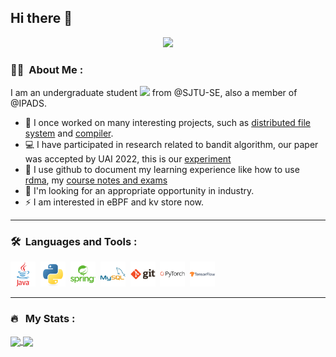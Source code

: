 ## Hi there 👋

<!--
**Finn-Neo/Finn-Neo** is a ✨ _special_ ✨ repository because its `README.md` (this file) appears on your GitHub profile.

Here are some ideas to get you started:

- 🔭 I’m currently working on ...
- 🌱 I’m currently learning ...
- 👯 I’m looking to collaborate on ...
- 🤔 I’m looking for help with ...
- 💬 Ask me about ...
- 📫 How to reach me: ...
- 😄 Pronouns: ...
- ⚡ Fun fact: ...
-->
<p align="center"><img src="https://media.giphy.com/media/Qo2dupDib32rkTY4hX/giphy.gif" width="200"/></p>


### :woman_technologist: &nbsp;About Me :

I am an undergraduate student <img src="https://media.giphy.com/media/WUlplcMpOCEmTGBtBW/giphy.gif" width="30"> from @SJTU-SE, also a member of @IPADS.

- 🔭 I once worked on many interesting projects, such as [distributed file system](https://github.com/ZhaoHaoRu/CHFS) and [compiler](https://github.com/ZhaoHaoRu/tiger-compiler).
- 💻 I have participated in research related to bandit algorithm, our paper was accepted by UAI 2022, this is our [experiment](https://github.com/ZhaoHaoRu/Federated-Clustering-of-Bandits)
- 🙂 I use github to document my learning experience like how to use [rdma](https://github.com/ZhaoHaoRu/RDMA-rsocket-example), my [course notes and exams](https://github.com/ZhaoHaoRu/SJTU-SE-Notes)
- 🌱 I'm looking for an appropriate opportunity in industry.
- ⚡ I am interested in eBPF and kv store now.
---

### 🛠 &nbsp;Languages and Tools :

<p>
<!-- <img src="https://github.com/devicons/devicon/blob/master/icons/cplusplus/cplusplus-original.svg" title="C++" alt="C++" width="40" height="40"/>&nbsp;
<img src="https://github.com/devicons/devicon/blob/master/icons/go/go-original.svg"  title="Golang" alt="go" width="40" height="40"/>&nbsp;
<img src="https://github.com/devicons/devicon/blob/master/icons/rust/rust-original.svg" title="C++" alt="Rust" width="40" height="40"/>&nbsp; -->
<img src="https://github.com/devicons/devicon/blob/master/icons/java/java-original-wordmark.svg" title="Java" alt="Java" width="40" height="40"/>&nbsp;
<img src="https://github.com/devicons/devicon/blob/master/icons/python/python-original.svg" title="Python" alt="python" width="40" height="40"/>&nbsp;
<!-- <img src="https://github.com/devicons/devicon/blob/master/icons/react/react-original-wordmark.svg" title="React" alt="React" width="40" height="40"/>&nbsp; -->
<img src="https://github.com/devicons/devicon/blob/master/icons/spring/spring-original-wordmark.svg" title="Spring" alt="Spring" width="40" height="40"/>&nbsp;
<img src="https://github.com/devicons/devicon/blob/master/icons/mysql/mysql-original-wordmark.svg" title="MySQL"  alt="MySQL" width="40" height="40"/>&nbsp;
<!-- <img src="https://github.com/devicons/devicon/blob/master/icons/cmake/cmake-original.svg" title="CMake" alt="cmake" width="40" height="40"/>&nbsp; -->
<img src="https://github.com/devicons/devicon/blob/master/icons/git/git-original-wordmark.svg" title="Git" **alt="Git" width="40" height="40"/>&nbsp;
<img src="https://github.com/devicons/devicon/blob/master/icons/pytorch/pytorch-original-wordmark.svg" title="Pytorch" **alt="Pytorch" width="40" height="40"/>&nbsp;
<img src="https://github.com/devicons/devicon/blob/master/icons/tensorflow/tensorflow-original-wordmark.svg" title="Tensorflow" **alt="Tensorflow" width="40" height="40"/>&nbsp;
</p>

---

### 🔥 &nbsp; My Stats :
<a href="https://github.com/anuraghazra/github-readme-stats">
  <img width="45%" height="auto" align="center" src="https://github-readme-stats.vercel.app/api?username=Finn-Neo&theme=react" />
</a>
<a href="https://github.com/anuraghazra/convoychat">
  <img width="45%" height="auto" align="center" src="https://github-readme-stats.vercel.app/api/wakatime?username=Finn-Neo&theme=react&layout=compact" />
</a>
<!-- [![stats](https://github-readme-stats.vercel.app/api?username=ZhaoHaoRu&theme=react)](https://github.com/anuraghazra/github-readme-stats)
[![WakaTime stats](https://github-readme-stats.vercel.app/api/wakatime?username=Haoru_Zhao&theme=react)](https://github.com/anuraghazra/github-readme-stats)
<!-- [![Top Langs](https://github-readme-stats.vercel.app/api/top-langs/?username=ZhaoHaoRu&layout=compact&theme=react)](https://github.com/anuraghazra/github-readme-stats) --!>

